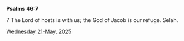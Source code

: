 **Psalms 46:7**

7 The Lord of hosts is with us; the God of Jacob is our refuge. Selah.

[Wednesday 21-May, 2025](https://getbible.net/kjv/Psalms/46/7)
